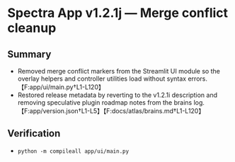 # Spectra App v1.2.1j — Merge conflict cleanup

## Summary
- Removed merge conflict markers from the Streamlit UI module so the overlay helpers and controller utilities load without syntax errors. 【F:app/ui/main.py†L1-L120】
- Restored release metadata by reverting to the v1.2.1i description and removing speculative plugin roadmap notes from the brains log. 【F:app/version.json†L1-L5】【F:docs/atlas/brains.md†L1-L120】

## Verification
- `python -m compileall app/ui/main.py`

